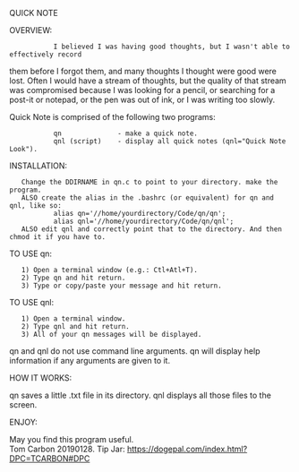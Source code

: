  QUICK NOTE

 OVERVIEW:

               I believed I was having good thoughts, but I wasn't able to effectively record
 them before I forgot them, and many thoughts I thought were good were lost. 
 Often I would have a stream of thoughts, but the quality of that stream was compromised
 because I was looking for a pencil, or searching for a post-it or notepad, or the pen was out of ink, or
 I was writing too slowly.

 Quick Note is comprised of the following two programs:
 
               qn              - make a quick note.
               qnl (script)    - display all quick notes (qnl="Quick Note Look").
        
 INSTALLATION: 
 
       Change the DDIRNAME in qn.c to point to your directory. make the program.
       ALSO create the alias in the .bashrc (or equivalent) for qn and qnl, like so:
               alias qn='//home/yourdirectory/Code/qn/qn';
               alias qnl='//home/yourdirectory/Code/qn/qnl';
       ALSO edit qnl and correctly point that to the directory. And then chmod it if you have to.

 TO USE qn: 
 
       1) Open a terminal window (e.g.: Ctl+Atl+T).
       2) Type qn and hit return.
       3) Type or copy/paste your message and hit return.
 TO USE qnl:
 
       1) Open a terminal window.
       2) Type qnl and hit return. 
       3) All of your qn messages will be displayed.

 qn and qnl do not use command line arguments. qn will display help information 
 if any arguments are given to it.

 HOW IT WORKS: 
 
 qn saves a little .txt file in its directory. qnl displays all those files to the screen. 
 
 ENJOY:
 
 May you find this program useful.  
 Tom Carbon 20190128. Tip Jar: https://dogepal.com/index.html?DPC=TCARBON#DPC
